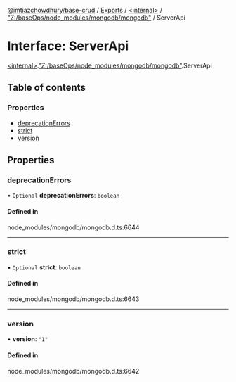 [@imtiazchowdhury/base-crud](../README.md) / [Exports](../modules.md) / [\<internal\>](../modules/internal_.md) / ["Z:/baseOps/node\_modules/mongodb/mongodb"](../modules/internal_._Z__baseOps_node_modules_mongodb_mongodb_.md) / ServerApi

# Interface: ServerApi

[\<internal\>](../modules/internal_.md).["Z:/baseOps/node\_modules/mongodb/mongodb"](../modules/internal_._Z__baseOps_node_modules_mongodb_mongodb_.md).ServerApi

## Table of contents

### Properties

- [deprecationErrors](internal_._Z__baseOps_node_modules_mongodb_mongodb_.ServerApi.md#deprecationerrors)
- [strict](internal_._Z__baseOps_node_modules_mongodb_mongodb_.ServerApi.md#strict)
- [version](internal_._Z__baseOps_node_modules_mongodb_mongodb_.ServerApi.md#version)

## Properties

### deprecationErrors

• `Optional` **deprecationErrors**: `boolean`

#### Defined in

node_modules/mongodb/mongodb.d.ts:6644

___

### strict

• `Optional` **strict**: `boolean`

#### Defined in

node_modules/mongodb/mongodb.d.ts:6643

___

### version

• **version**: ``"1"``

#### Defined in

node_modules/mongodb/mongodb.d.ts:6642
